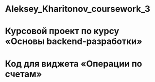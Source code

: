 # Aleksey_Kharitonov_coursework_3

# Курсовой проект по курсу «Основы backend-разработки»

# Код для виджета «Операции по счетам»
